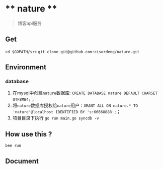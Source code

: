 # ** nature **
> 博客api服务

## Get
`cd $GOPATH/src`
`git clone git@github.com:cisordeng/nature.git`

## Environment
### database

1. 在mysql中创建`nature`数据库: `CREATE DATABASE nature DEFAULT CHARSET UTF8MB4;`；
2. 将`nature`数据库授权给`nature`用户：`GRANT ALL ON nature.* TO 'nature'@localhost IDENTIFIED BY 's:66668888';`；
3. 项目目录下执行 `go run main.go syncdb -v`


## How use this ?

`bee run`

## Document
```

```
